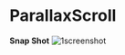 # ParallaxScroll

<b>Snap Shot</b>
![1screenshot](https://cloud.githubusercontent.com/assets/4268709/9584581/9016dc48-502f-11e5-92b9-0226be0e8f2d.gif)

